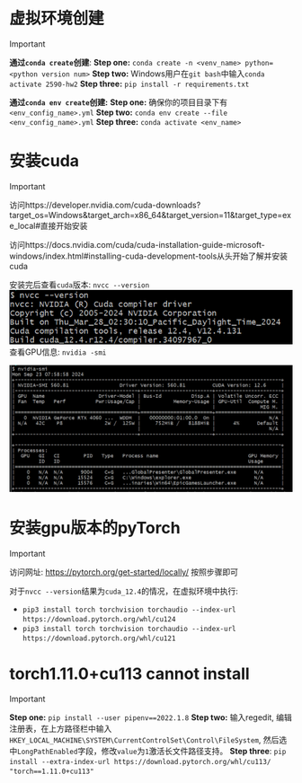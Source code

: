 # 虚拟环境创建
> [!important]
> **通过`conda create`创建**:
> **Step one:** `conda create -n <venv_name> python=<python version num>` 
> **Step two:** Windows用户在`git bash`中输入`conda activate 2590-hw2`
> **Step three:** `pip install -r requirements.txt`
> 
> **通过`conda env create`创建:**
> **Step one:** 确保你的项目目录下有`<env_config_name>.yml`
> **Step two:** `conda env create --file <env_config_name>.yml`
> **Step three:** `conda activate <env_name>`



# 安装cuda
> [!important]
> 访问https://developer.nvidia.com/cuda-downloads?target_os=Windows&target_arch=x86_64&target_version=11&target_type=exe_local#直接开始安装
> 
> 访问https://docs.nvidia.com/cuda/cuda-installation-guide-microsoft-windows/index.html#installing-cuda-development-tools从头开始了解并安装cuda
> 
> 安装完后查看`cuda`版本: `nvcc --version`
> ![](Torch_Venv相关.assets/image-20240923075924794.png)
> 查看GPU信息: `nvidia -smi`
> 
> ![](Torch_Venv相关.assets/image-20240923075910935.png)


# 安装gpu版本的pyTorch
> [!important]
> 访问网址: https://pytorch.org/get-started/locally/ 按照步骤即可
> 
> 对于`nvcc --version`结果为`cuda_12.4`的情况，在虚拟环境中执行:
> - `pip3 install torch torchvision torchaudio --index-url https://download.pytorch.org/whl/cu124`
> - `pip3 install torch torchvision torchaudio --index-url https://download.pytorch.org/whl/cu121`


# torch1.11.0+cu113 cannot install
> [!important]
> **Step one:** `pip install --user pipenv==2022.1.8`
> **Step two:** 输入regedit, 编辑注册表，在上方路径栏中输入`HKEY_LOCAL_MACHINE\SYSTEM\CurrentControlSet\Control\FileSystem`, 然后选中`LongPathEnabled`字段，修改`value`为`1`激活长文件路径支持。
> **Step three**: `pip install --extra-index-url https://download.pytorch.org/whl/cu113/ "torch==1.11.0+cu113"`




